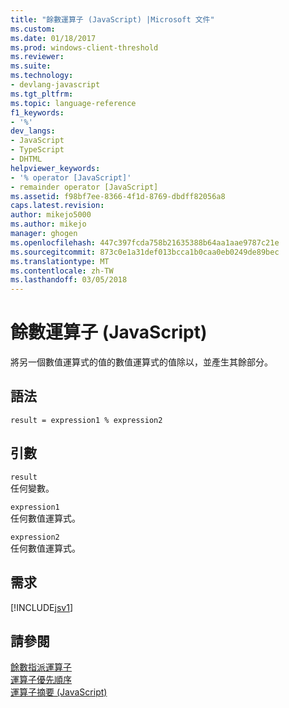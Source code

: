 ```yaml
---
title: "餘數運算子 (JavaScript) |Microsoft 文件"
ms.custom: 
ms.date: 01/18/2017
ms.prod: windows-client-threshold
ms.reviewer: 
ms.suite: 
ms.technology:
- devlang-javascript
ms.tgt_pltfrm: 
ms.topic: language-reference
f1_keywords:
- '%'
dev_langs:
- JavaScript
- TypeScript
- DHTML
helpviewer_keywords:
- '% operator [JavaScript]'
- remainder operator [JavaScript]
ms.assetid: f98bf7ee-8366-4f1d-8769-dbdff82056a8
caps.latest.revision: 
author: mikejo5000
ms.author: mikejo
manager: ghogen
ms.openlocfilehash: 447c397fcda758b21635388b64aa1aae9787c21e
ms.sourcegitcommit: 873c0e1a31def013bcca1b0caa0eb0249de89bec
ms.translationtype: MT
ms.contentlocale: zh-TW
ms.lasthandoff: 03/05/2018
---
```

# <a name="remainder-operator--javascript"></a>餘數運算子 (JavaScript)
將另一個數值運算式的值的數值運算式的值除以，並產生其餘部分。  
  
## <a name="syntax"></a>語法  
  
```  
result = expression1 % expression2  
```  
  
## <a name="arguments"></a>引數  
 `result`  
 任何變數。  
  
 `expression1`  
 任何數值運算式。  
  
 `expression2`  
 任何數值運算式。  
  
## <a name="requirements"></a>需求  
 [!INCLUDE[jsv1](../../javascript/misc/includes/jsv1-md.md)]  
  
## <a name="see-also"></a>請參閱  
 [餘數指派運算子](../../javascript/reference/modulus-assignment-operator-decrement-javascript.md)   
 [運算子優先順序](../../javascript/operator-subtractprecedence-javascript.md)   
 [運算子摘要 (JavaScript)](../../javascript/misc/operator-subtractsummary-javascript.md)